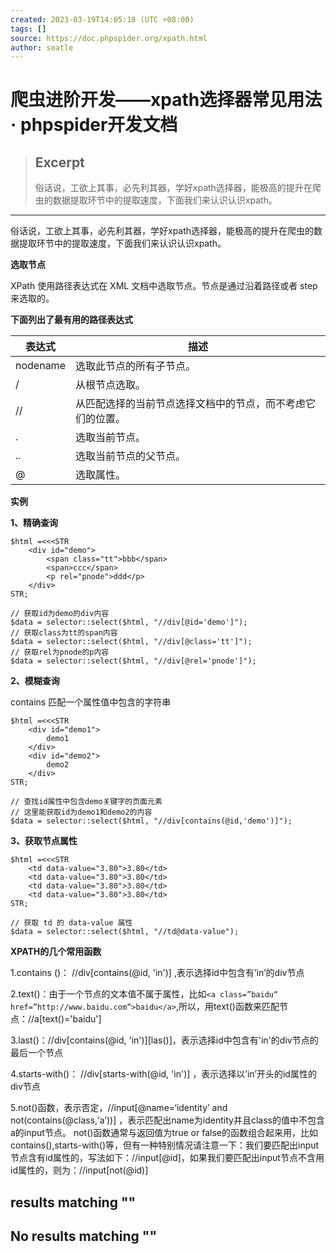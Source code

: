 ```yaml
---
created: 2023-03-19T14:05:18 (UTC +08:00)
tags: []
source: https://doc.phpspider.org/xpath.html
author: seatle
---
```


# 爬虫进阶开发——xpath选择器常见用法 · phpspider开发文档

> ## Excerpt
> 俗话说，工欲上其事，必先利其器，学好xpath选择器，能极高的提升在爬虫的数据提取环节中的提取速度，下面我们来认识认识xpath。

---
俗话说，工欲上其事，必先利其器，学好xpath选择器，能极高的提升在爬虫的数据提取环节中的提取速度，下面我们来认识认识xpath。

**选取节点**

XPath 使用路径表达式在 XML 文档中选取节点。节点是通过沿着路径或者 step 来选取的。

**下面列出了最有用的路径表达式**

| 表达式 | 描述 |
| --- | --- |
| nodename | 选取此节点的所有子节点。 |
| / | 从根节点选取。 |
| // | 从匹配选择的当前节点选择文档中的节点，而不考虑它们的位置。 |
| . | 选取当前节点。 |
| .. | 选取当前节点的父节点。 |
| @ | 选取属性。 |

**实例**

**1、精确查询**

```
$html =<<<STR
    <div id="demo">
        <span class="tt">bbb</span>
        <span>ccc</span>
        <p rel="pnode">ddd</p>
    </div>
STR;

// 获取id为demo的div内容
$data = selector::select($html, "//div[@id='demo']");
// 获取class为tt的span内容
$data = selector::select($html, "//div[@class='tt']");
// 获取rel为pnode的p内容
$data = selector::select($html, "//div[@rel='pnode']");
```

**2、模糊查询**

contains 匹配一个属性值中包含的字符串

```
$html =<<<STR
    <div id="demo1">
        demo1
    </div>
    <div id="demo2">
        demo2
    </div>
STR;

// 查找id属性中包含demo关键字的页面元素
// 这里能获取id为demo1和demo2的内容
$data = selector::select($html, "//div[contains(@id,'demo')]");
```

**3、获取节点属性**

```
$html =<<<STR
    <td data-value="3.80">3.80</td>    
    <td data-value="3.80">3.80</td>    
    <td data-value="3.80">3.80</td>    
    <td data-value="3.80">3.80</td>    
STR;

// 获取 td 的 data-value 属性
$data = selector::select($html, "//td@data-value");
```

**XPATH的几个常用函数**

1.contains ()： //div\[contains(@id, 'in')\] ,表示选择id中包含有’in’的div节点

2.text()：由于一个节点的文本值不属于属性，比如`<a class=”baidu“ href=”http://www.baidu.com“>baidu</a>`,所以，用text()函数来匹配节点：//a\[text()='baidu'\]

3.last()：//div\[contains(@id, 'in')\]\[las()\]，表示选择id中包含有'in'的div节点的最后一个节点

4.starts-with()： //div\[starts-with(@id, 'in')\] ，表示选择以’in’开头的id属性的div节点

5.not()函数，表示否定，//input\[@name=‘identity’ and not(contains(@class,‘a’))\] ，表示匹配出name为identity并且class的值中不包含a的input节点。 not()函数通常与返回值为true or false的函数组合起来用，比如contains(),starts-with()等，但有一种特别情况请注意一下：我们要匹配出input节点含有id属性的，写法如下：//input\[@id\]，如果我们要匹配出input节点不含用id属性的，则为：//input\[not(@id)\]

## results matching ""

## No results matching ""

